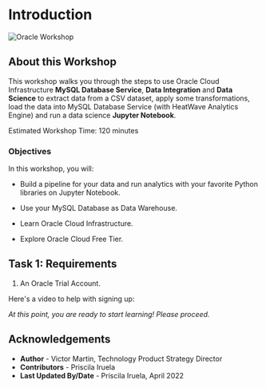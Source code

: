 # Introduction

![Oracle Workshop](images/banner.png)

## About this Workshop

This workshop walks you through the steps to use Oracle Cloud Infrastructure **MySQL Database Service**, **Data Integration** and **Data Science** to extract data from a CSV dataset, apply some transformations, load the data into MySQL Database Service (with HeatWave Analytics Engine) and run a data science **Jupyter Notebook**.


Estimated Workshop Time: 120 minutes

### Objectives
In this workshop, you will:

- Build a pipeline for your data and run analytics with your favorite Python libraries on Jupyter Notebook.

- Use your MySQL Database as Data Warehouse.

- Learn Oracle Cloud Infrastructure.

- Explore Oracle Cloud Free Tier.

## Task 1: Requirements

1. An Oracle Trial Account. 

Here's a video to help with signing up:[](youtube:4U-0SumNz6w)

_At this point, you are ready to start learning! Please proceed._

## **Acknowledgements**

- **Author** - Victor Martin, Technology Product Strategy Director
- **Contributors** - Priscila Iruela
- **Last Updated By/Date** - Priscila Iruela, April 2022